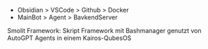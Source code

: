 + Obsidian > VSCode >  Github > Docker
+ MainBot > Agent > BavkendServer


 Smolit Framework: Skript Framework mit Bashmanager genutzt von AutoGPT Agents in einem Kairos-QubesOS 